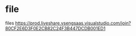 # file
files
https://prod.liveshare.vsengsaas.visualstudio.com/join?80CF2E6D3F0E2CB82C24F3B447DCDB001ED1

